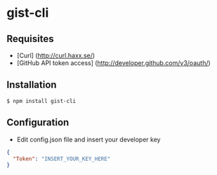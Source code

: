 gist-cli
========

## Requisites
  
  * [Curl] (http://curl.haxx.se/)
  * [GitHub API token access] (http://developer.github.com/v3/oauth/)

## Installation

    $ npm install gist-cli
    
## Configuration

  * Edit config.json file and insert your developer key

```json
{
  "Token": "INSERT_YOUR_KEY_HERE" 
}
```     
